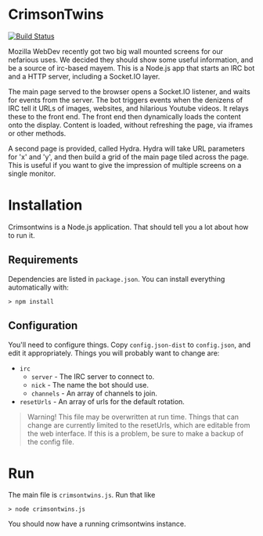 CrimsonTwins
============

[![Build Status](https://travis-ci.org/mythmon/crimsontwins.png?branch=master)](https://travis-ci.org/mythmon/crimsontwins)

Mozilla WebDev recently got two big wall mounted screens for our nefarious
uses. We decided they should show some useful information, and be a source of
irc-based mayem. This is a Node.js app that starts an IRC bot and a HTTP
server, including a Socket.IO layer.

The main page served to the browser opens a Socket.IO listener, and waits for
events from the server. The bot triggers events when the denizens of IRC tell
it URLs of images, websites, and hilarious Youtube videos. It relays these
to the front end. The front end then dynamically loads the content onto the
display. Content is loaded, without refreshing the page, via iframes or other
methods.

A second page is provided, called Hydra. Hydra will take URL parameters for 'x'
and 'y', and then build a grid of the main page tiled across the page. This is
useful if you want to give the impression of multiple screens on a single
monitor.

Installation
============

Crimsontwins is a Node.js application. That should tell you a lot about how to
run it.

Requirements
------------

Dependencies are listed in ``package.json``. You can install everything
automatically with:

```shell
> npm install
```

Configuration
-------------

You'll need to configure things. Copy `config.json-dist` to `config.json`, and
edit it appropriately. Things you will probably want to change are:

- `irc`
    - `server` - The IRC server to connect to.
    - `nick` - The name the bot should use.
    - `channels` - An array of channels to join.
- `resetUrls` - An array of urls for the default rotation.

> Warning! This file may be overwritten at run time. Things that can change are
> currently limited to the resetUrls, which are editable from the web
> interface. If this is a problem, be sure to make a backup of the config file.

Run
===

The main file is `crimsontwins.js`. Run that like

```shell
> node crimsontwins.js
```

You should now have a running crimsontwins instance.
